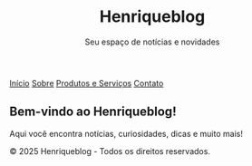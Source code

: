 <!DOCTYPE html>
<html lang="pt-br">
<head>
  <meta charset="UTF-8">
  <meta name="viewport" content="width=device-width, initial-scale=1.0">
  <title>Henriqueblog - Página Inicial</title>
  <link rel="stylesheet" href="style.css">
</head>
<body>
  <header>
    <h1>Henriqueblog</h1>
    <p>Seu espaço de notícias e novidades</p>
  </header>

  <nav>
    <a href="index.html">Início</a>
    <a href="sobre.html">Sobre</a>
    <a href="produtos.html">Produtos e Serviços</a>
    <a href="contato.html">Contato</a>
  </nav>

  <main>
    <h2>Bem-vindo ao Henriqueblog!</h2>
    <p>Aqui você encontra notícias, curiosidades, dicas e muito mais!</p>
  </main>

  <footer>
    <p>&copy; 2025 Henriqueblog - Todos os direitos reservados.</p>
  </footer>
</body>
</html>
